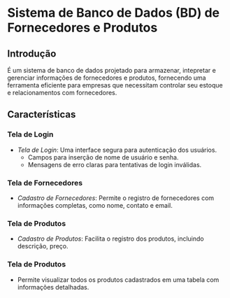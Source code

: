 # Sistema de Banco de Dados (BD) de Fornecedores e Produtos

## Introdução

É um sistema de banco de dados projetado para armazenar, intepretar e gerenciar informações de fornecedores e produtos, fornecendo uma ferramenta eficiente para empresas que necessitam controlar seu estoque e relacionamentos com fornecedores.

## Características

### Tela de Login

- *Tela de Login*: Uma interface segura para autenticação dos usuários.
  - Campos para inserção de nome de usuário e senha.
  - Mensagens de erro claras para tentativas de login inválidas.

### Tela de Fornecedores

- *Cadastro de Fornecedores*: Permite o registro de fornecedores com informações completas,
 como nome, contato e email.

### Tela de Produtos

- *Cadastro de Produtos*: Facilita o registro dos produtos, incluindo descrição, preço.

### Tela de Produtos

- Permite visualizar todos os produtos cadastrados em uma tabela com informações detalhadas.

